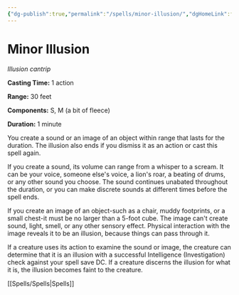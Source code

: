 ```yaml
---
{"dg-publish":true,"permalink":"/spells/minor-illusion/","dgHomeLink":false,"dgPassFrontmatter":true}
---
```



# Minor Illusion

*Illusion cantrip*

**Casting Time:** 1 action

**Range:** 30 feet

**Components:** S, M (a bit of fleece)

**Duration:** 1 minute

You create a sound or an image of an object within range that lasts for the duration. The illusion also ends if you dismiss it as an action or cast this spell again.

If you create a sound, its volume can range from a whisper to a scream. It can be your voice, someone else's voice, a lion's roar, a beating of drums, or any other sound you choose. The sound continues unabated throughout the duration, or you can make discrete sounds at different times before the spell ends.

If you create an image of an object-such as a chair, muddy footprints, or a small chest-it must be no larger than a 5-foot cube. The image can't create sound, light, smell, or any other sensory effect. Physical interaction with the image reveals it to be an illusion, because things can pass through it.

If a creature uses its action to examine the sound or image, the creature can determine that it is an illusion with a successful Intelligence (Investigation) check against your spell save DC. If a creature discerns the illusion for what it is, the illusion becomes faint to the creature.


[[Spells/Spells|Spells]]